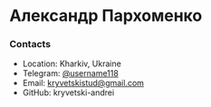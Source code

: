 # Александр Пархоменко

### Contacts
* Location: Kharkiv, Ukraine
* Telegram: [@username118](https://t.me/username118)
* Email: kryvetskistud@gmail.com
* GitHub: kryvetski-andrei
